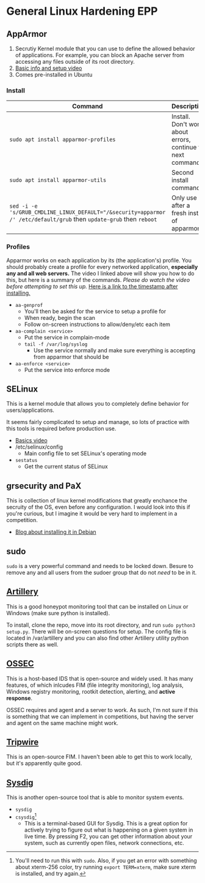 # General Linux Hardening EPP 

## AppArmor 
   1. Secrutiy Kernel module that you can use to define the allowed behavior of applications. For example, you can block an Apache server from accessing any files outside of its root directory. 
   2. [Basic info and setup video](https://www.youtube.com/watch?v=zPkrcTidwQI)
   3. Comes pre-installed in Ubuntu 

### Install 
| Command | Description |
| - | - |
| `sudo apt install apparmor-profiles`  | Install. Don't worry about errors, continue to next command.
| `sudo apt install apparmor-utils` | Second install command. |
| `sed -i -e 's/GRUB_CMDLINE_LINUX_DEFAULT="/&security=apparmor /' /etc/default/grub` then `update-grub` then `reboot` | Only use after a fresh install of apparmor | 

### Profiles 
Apparmor works on each application by its (the application's) profile. You should probably create a profile for every networked application, **especially any and all web servers.** The video I linked above will show you how to do this, but here is a summary of the commands. *Please do watch the video before attempting to set this up.* [Here is a link to the timestamp after installing.](https://youtu.be/zPkrcTidwQI?t=585)

- `aa-genprof` 
  - You'll then be asked for the service to setup a profile for
  - When ready, begin the scan
  - Follow on-screen instructions to allow/deny/etc each item
- `aa-complain <service>` 
  - Put the service in complain-mode 
  - `tail -f /var/log/syslog` 
    - Use the service normally and make sure everything is accepting from apparmor that should be
- `aa-enforce <service>`
  - Put the service into enforce mode

## SELinux
This is a kernel module that allows you to completely define behavior for users/applications. 

It seems fairly complicated to setup and manage, so lots of practice with this tools is required before production use. 

- [Basics video](https://www.youtube.com/watch?v=gma-IRr5mnk)
- /etc/selinux/config
  - Main config file to set SELinux's operating mode
- `sestatus`
  - Get the current status of SELinux 

## grsecurity and PaX
This is collection of linux kernel modifications that greatly enchance the secruity of the OS, even before any configuration. I would look into this if you're curious, but I imagine it would be very hard to implement in a competition. 

- [Blog about installing it in Debian](https://micahflee.com/2016/01/debian-grsecurity/) 

## sudo
`sudo` is a very powerful command and needs to be locked down. Besure to remove any and all users from the sudoer group that do not *need* to be in it. 

## [Artillery](https://github.com/BinaryDefense/artillery)
This is a good honeypot monitoring tool that can be installed on Linux or Windows (make sure python is installed). 

To install, clone the repo, move into its root directory, and run `sudo python3 setup.py`. There will be on-screen questions for setup. The config file is located in /var/artillery and you can also find other Artillery utility python scripts there as well. 

## [OSSEC](https://www.ossec.net/)
This is a host-based IDS that is open-source and widely used. It has many features, of which inlcudes FIM (file integrity monitoring), log analysis, Windows registry monitoring, rootkit detection, alerting, and **active response**. 

OSSEC requires and agent and a server to work. As such, I'm not sure if this is something that we can implement in competitions, but having the server and agent on the same machine might work. 

## [Tripwire](https://github.com/Tripwire/tripwire-open-source)
This is an open-source FIM. I haven't been able to get this to work locally, but it's apparently quite good. 

## [Sysdig](https://github.com/draios/sysdig/wiki/How-to-Install-Sysdig-for-Linux)
This is another open-source tool that is able to monitor system events. 
  - `sysdig` 
  - `csysdig`[^1]
    - This is a terminal-based GUI for Sysdig. This is a great option for actively trying to figure out what is happening on a given system in live time. By pressing F2, you can get other information about your system, such as currently open files, network connections, etc.



[^1]: You'll need to run this with `sudo`. Also, if you get an error with something about xterm-256 color, try running `export TERM=xterm`, make sure xterm is installed, and try again. 